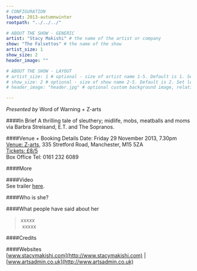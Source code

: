```yaml
---
# CONFIGURATION
layout: 2013-autumnwinter
rootpath: "../../../"

# ABOUT THE SHOW - GENERIC
artist: "Stacy Makishi" # the name of the artist or company
show: "The Falsettos" # the name of the show
artist_size: 1
show_size: 2
header_image: ""

# ABOUT THE SHOW - LAYOUT
# artist_size: 1 # optional - size of artist name 1-5. Default is 1. Set longer names to lower values
# show_size: 2 # optional - size of show name 2-5. Default is 2. Set longer names to lower values
# header_image: "header.jpg" # optional custom background image, relative to current page

---
```

*Presented by* Word of Warning + Z-arts      

####In Brief
A thrilling tale of sleuthery; midlife, mobs, meatballs and moms via Barbra Streisand, E.T. and The Sopranos.    
        
####Venue + Booking Details
Date: Friday 29 November 2013, 7.30pm   
[Venue: Z-arts](http://www.z-arts.org/about-us/getting-here/), 335 Stretford Road, Manchester, M15 5ZA    
[Tickets: £8/5](http://www.z-arts.org/events/wow-november/)    
Box Office Tel: 0161 232 6089     
        
####More    

####Video    
See trailer [here](http://vimeo.com).    
    
####Who is she?    

####What people have said about her     
>*xxxxx*<br> xxxxx    
       
####Credits    
        
####Websites    
[www.stacymakishi.com](http://www.stacymakishi.com) | [www.artsadmin.co.uk](http://www.artsadmin.co.uk)